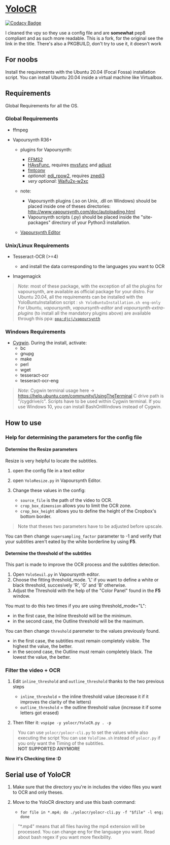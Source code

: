 # [YoloCR](https://bitbucket.org/YuriZero/yolocr/src)

[![Codacy Badge](https://api.codacy.com/project/badge/Grade/f0a7a983688a4bfd920cc4d15562d350)](https://app.codacy.com/gh/Ryu1845/YoloCR?utm_source=github.com\&utm_medium=referral\&utm_content=Ryu1845/YoloCR\&utm_campaign=Badge_Grade_Settings)

I cleaned the vpy so they use a config file and are **somewhat** pep8 compliant and as such more readable.
This is a fork, for the original see the link in the title.
There's also a PKGBUILD, don't try to use it, it doesn't work

## For noobs

Install the requirements with the Ubuntu 20.04 (Focal Fossa) installation script.
You can install Ubuntu 20.04 inside a virtual machine like Virtualbox.

## Requirements

Global Requirements for all the OS.

### Global Requirements

*   ffmpeg

*   Vapoursynth R36+
    *   plugins for Vapoursynth:
        *   [FFMS2](https://github.com/FFMS/ffms2)
        *   [HAvsFunc](http://forum.doom9.org/showthread.php?t=166582), requires [mvsfunc](http://forum.doom9.org/showthread.php?t=172564) and [adjust](https://github.com/dubhater/vapoursynth-adjust)
        *   [fmtconv](http://forum.doom9.org/showthread.php?t=166504)
        *   *optional*: [edi_rpow2](http://forum.doom9.org/showthread.php?t=172652), requires [znedi3](https://github.com/sekrit-twc/znedi3)
        *   *very optional*: [Waifu2x-w2xc](http://forum.doom9.org/showthread.php?t=172390)
    *   note:

        *   Vapoursynth plugins (.so on Unix, .dll on Windows) should be placed inside one of theses directories: <http://www.vapoursynth.com/doc/autoloading.html>
        *   Vapoursynth scripts (.py) should be placed inside the "site-packages" directory of your Python3 installation.

    *   [Vapoursynth Editor](https://bitbucket.org/mystery_keeper/vapoursynth-editor)

### Unix/Linux Requirements

*   Tesseract-OCR (>=4)
    *   and install the data corresponding to the languages you want to OCR

*   Imagemagick

> *Note*: most of these package, with the exception of all the plugins for vapoursynth, are available as official package for your distro.
> For Ubuntu 20.04, all the requirements can be installed with the YoloBuntuInstallation script : `sh YoloBuntuInstallation.sh eng-only`
> For Ubuntu, *vapoursynth*, *vapoursynth-editor* and  *vapoursynth-extra-plugins* (to install all the mandatory plugins above) are available through this ppa: [`ppa:djcj/vapoursynth`](https://launchpad.net/~djcj/+archive/ubuntu/vapoursynth)

### Windows Requirements

*   [Cygwin](https://www.cygwin.com/). During the install, activate:
    *   bc
    *   gnupg
    *   make
    *   perl
    *   wget
    *   tesseract-ocr
    *   tesseract-ocr-eng

> *Note*: Cygwin terminal usage here → <https://help.ubuntu.com/community/UsingTheTerminal>
> C drive path is "/cygdrive/c".
> Scripts have to be used within Cygwin terminal.
> If you use Windows 10, you can install BashOnWindows instead of Cygwin.

## How to use

### Help for determining the parameters for the config file

#### Determine the Resize parameters

Resize is very helpful to locate the subtitles.

1.  open the config file in a text editor

2.  open `YoloResize.py` in Vapoursynth Editor.

3.  Change these values in the config:
    *   `source_file` is the path of the video to OCR.
    *   `crop_box_dimension` allows you to limit the OCR zone.
    *   `crop_box_height` allows you to define the height of the Cropbox's bottom border.

> Note that theses two parameters have to be adjusted before upscale.

You can then change `supersampling_factor` parameter to -1 and verify that your subtitles aren't eated by the white borderline by using **F5**.

#### Determine the threshold of the subtitles

This part is made to improve the OCR process and the subtitles detection.

1.  Open `YoloSeuil.py` in Vapoursynth editor.
2.  Choose the fitting threshold_mode. 'L' if you want to define a white or black threshold, succesively 'R', 'G' and 'B' otherwise.
3.  Adjust the Threshold with the help of the "Color Panel" found in the **F5** window.

You must to do this two times if you are using threshold_mode="L":

*   in the first case, the Inline threshold will be the minimum.
*   in the second case, the Outline threshold will be the maximum.

You can then change `threshold` paremeter to the values previously found.

*   in the first case, the subtitles must remain completely visible. The highest the value, the better.
*   in the second case, the Outline must remain completely black. The lowest the value, the better.

### Filter the video + OCR

1.  Edit `inline_threshold` and `outline_threshold` thanks to the two previous steps
    *   `inline_threshold` = the inline threshold value (decrease it if it improves the clarity of the letters)
    *   `outline_threshold` = the outline threshold value (increase it if some letters got erased)

2.  Then filter it: `vspipe -y yolocr/YoloCR.py . -p`

> You can use `yolocr/yolocr-cli.py` to set the values while also executing the script
> You can use `YoloTime.sh` instead of `yolocr.py` if you only want the Timing of the subtitles. **NOT SUPPORTED ANYMORE**

**Now it's Checking time :D**

## Serial use of YoloCR

1.  Make sure that the directory you're in includes the video files you want to OCR and only theses.

2.  Move to the YoloCR directory and use this bash command:
    *   `for file in *.mp4; do ./yolocr/yolocr-cli.py -f "$file" -l eng; done`

> "\*.mp4" means that all files having the mp4 extension will be processed. You can change eng for the language you want. Read about bash regex if you want more flexibility.
